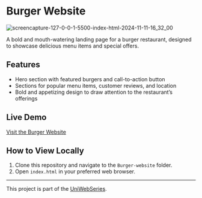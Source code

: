# Burger Website

![screencapture-127-0-0-1-5500-index-html-2024-11-11-16_32_00](https://github.com/user-attachments/assets/bc892789-5c26-43b8-8b24-a5615bb2899d)

A bold and mouth-watering landing page for a burger restaurant, designed to showcase delicious menu items and special offers.

## Features
- Hero section with featured burgers and call-to-action button
- Sections for popular menu items, customer reviews, and location
- Bold and appetizing design to draw attention to the restaurant’s offerings

## Live Demo
[Visit the Burger Website](https://yourwebsite.com)

## How to View Locally
1. Clone this repository and navigate to the `Burger-website` folder.
2. Open `index.html` in your preferred web browser.

---

This project is part of the [UniWebSeries](https://github.com/Tyron-Barnard/UniWebSeries).
